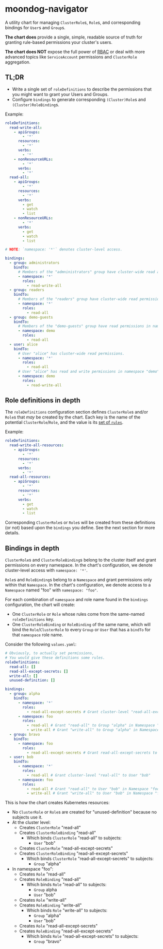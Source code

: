 # moondog-navigator

A utility chart for managing `ClusterRole`s, `Role`s, and corresponding bindings for `User`s and `Group`s.

**The chart does** provide a single, simple, readable source of truth for granting rule-based permissions your cluster's users.

**The chart does NOT** expose the full power of [RBAC](https://kubernetes.io/docs/reference/access-authn-authz/rbac) or deal with more advanced topics like `ServiceAccount` permissions and `ClusterRole` aggregation.

## TL;DR

* Write a single set of `roleDefinitions` to describe the permissions that you might want to grant your Users and Groups.
* Configure `bindings` to generate corresponding `(Cluster)Role`s and `(Cluster)RoleBinding`s.

Example:

```yaml
roleDefinitions:
  read-write-all:
    - apiGroups:
        - '*'
      resources:
        - '*'
      verbs:
        - '*'
    - nonResourceURLs:
        - '*'
      verbs:
        - '*'
  read-all:
    - apiGroups:
        - '*'
      resources:
        - '*'
      verbs:
        - get
        - watch
        - list
    - nonResourceURLs:
        - '*'
      verbs:
        - get
        - watch
        - list

# NOTE: `namespace: '*'` denotes cluster-level access.

bindings:
  - group: administrators
    bindTo:
      # Members of the "admninistrators" group have cluster-wide read and write permissions.
      - namespace: '*'
        roles:
          - read-write-all
  - group: readers
    bindTo:
      # Members of the "readers" group have cluster-wide read permissions.
      - namespace: '*'
        roles:
          - read-all
  - group: demo-guests
    bindTo:
      # Members of the "demo-guests" group have read permissions in namespace "demo".
      - namespace: demo
        roles:
          - read-all
  - user: alice
    bindTo:
      # User "alice" has cluster-wide read permissions.
      - namespace: '*'
        roles:
          - read-all
      # User "alice" has read and write permissions in namespace "demo".
      - namespace: demo
        roles:
          - read-write-all
```

## Role definitions in depth

The `roleDefinitions` configuration section defines `ClusterRole`s and/or `Role`s that _may_ be created by the chart. Each key is the name of the potential `ClusterRole`/`Role`, and the value is its [set of `rules`](https://kubernetes.io/docs/reference/access-authn-authz/rbac/#role-and-clusterrole).

Example:

```yaml
roleDefinitions:
  read-write-all-resources:
    - apiGroups:
        - '*'
      resources:
        - '*'
      verbs:
        - '*'
  read-all-resources:
    - apiGroups:
        - '*'
      resources:
        - '*'
      verbs:
        - get
        - watch
        - list
```

Corresponding `ClusterRole`s or `Role`s will be created from these definitions (or not) based upon the `bindings` you define. See the next section for more details.

## Bindings in depth

`ClusterRole`s and `ClusterRoleBinding`s belong to the cluster itself and grant permissions on every namespace. In the chart's configuration, we denote cluster-level access with `namespace: '*'`.

`Role`s and `RoleBinding`s belong to a `Namespace` and grant permissions only within that `Namespace`. In the chart's configuration, we denote access to a `Namespace` named "foo" with `namespace: "foo"`.

For each combination of `namespace` and role name found in the `bindings` configuration, the chart will create:

  * One `ClusterRole` or `Role` whose rules come from the same-named `roleDefinitions` key.
  * One `ClusterRoleBinding` or `RoleBinding` of the same name, which will bind the `Role`/`ClusterRole` to every `Group` or `User` that has a `bindTo` for that `namespace` role name.

Consider the following `values.yaml`:

```yaml
# Obviously, to actually set permissions,
# You would give these definitions some rules.
roleDefinitions:
  read-all: []
  read-all-except-secrets: []
  write-all: []
  unused-definition: []

bindings:
  - group: alpha
    bindTo:
      - namespace: '*'
        roles:
          - read-all-except-secrets # Grant cluster-level "read-all-except-secrets" to Group "alpha"
      - namespace: foo
        roles:
          - read-all # Grant "read-all" to Group "alpha" in Namespace "foo"
          - write-all # Grant "write-all" to Group "alpha" in Namespace "foo"
  - group: bravo
    bindTo:
      - namespace: foo
        roles:
          - read-all-except-secrets # Grant read-all-except-secrets to Group "bravo" in Namespace "foo"
  - user: bob
    bindTo:
      - namespace: '*'
        roles:
          - read-all # Grant cluster-level "real-all" to User "bob"
      - namespace: foo
        roles:
          - read-all # Grant "read-all" to User "bob" in Namespace "foo"
          - write-all # Grant "write-all" to User "bob" in Namespace "foo"

```

This is how the chart creates Kubernetes resources:

* No `ClusterRole` or `Role`s are created for "unused-definition" because no subjects use it.
* At the cluster level:
  * Creates `ClusterRole` "read-all"
  * Creates `ClusterRoleBinding` "read-all"
    * Which binds `ClusterRole` "read-all" to subjects:
      * `User` "bob"
  * Creates `ClusterRole` "read-all-except-secrets"
  * Creates `ClusterRoleBinding` "read-all-except-secrets"
    * Which binds `ClusterRole` "read-all-except-secrets" to subjects:
      * `Group` "alpha"
* In namespace "foo":
  * Creates `Role` "read-all"
  * Creates `RoleBinding` "read-all"
    * Which binds `Role` "read-all" to subjects:
      * `Group` alpha
      * `User` "bob"
  * Creates `Role` "write-all"
  * Creates `RoleBinding` "write-all"
    * Which binds `Role` "write-all" to subjects:
      * `Group` "alpha"
      * `User` "bob"
  * Creates `Role` "read-all-except-secrets"
  * Creates `RoleBinding` "read-all-except-secrets"
    * Which binds `Role` "read-all-except-secrets" to subjects:
      * `Group` "bravo"
